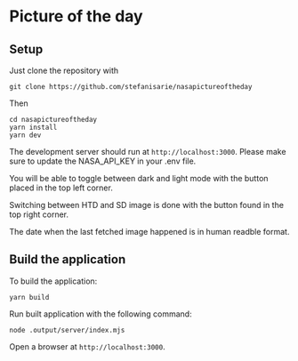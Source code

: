 # Picture of the day

## Setup

Just clone the repository with

```git
git clone https://github.com/stefanisarie/nasapictureoftheday
```

Then

```text
cd nasapictureoftheday
yarn install
yarn dev
```

The development server should run at `http://localhost:3000`. Please make sure to update the NASA_API_KEY in your .env file.

You will be able to toggle between dark and light mode with the button placed in the top left corner.

Switching between HTD and SD image is done with the button found in the top right corner.

The date when the last fetched image happened is in human readble format.

## Build the application

To build the application:

```text
yarn build
```

Run built application with the following command:

```text
node .output/server/index.mjs 
```

Open a browser at `http://localhost:3000`.